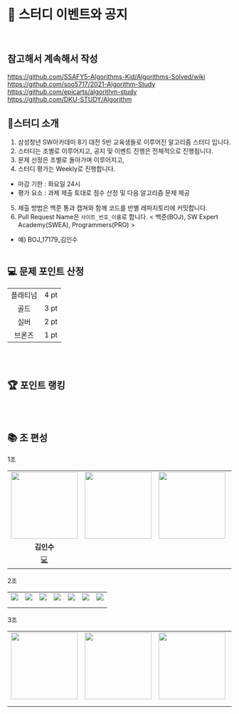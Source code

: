 # 📢 스터디 이벤트와 공지
<br>

## 참고해서 계속해서 작성 <br>
https://github.com/SSAFY5-Algorithms-Kid/Algorithms-Solved/wiki <br>
https://github.com/soo5717/2021-Algorithm-Study <br>
https://github.com/epicarts/algorithm-study <br>
https://github.com/DKU-STUDY/Algorithm <br>

## 📖스터디 소개

1. 삼성청년 SW아카데미 8기 대전 5반 교육생들로 이루어진 알고리즘 스터디 입니다.
2. 스터디는 조별로 이루어지고, 공지 및 이벤트 진행은 전체적으로 진행됩니다.
3. 문제 선정은 조별로 돌아가며 이루어지고, 
4. 스터디 평가는 Weekly로 진행합니다.
  - 마감 기한 : 화요일 24시
  - 평가 요소 : 과제 제출 토대로 점수 산정 및 다음 알고리즘 문제 제공
5. 제출 방법은 백준 통과 캡쳐와 함께 코드를 반별 레파지토리에 커밋합니다.
6. Pull Request Name은 `사이트_번호_이름`로 합니다. < 백준(BOJ), SW Expert Academy(SWEA), Programmers(PRO) >
  - 예) BOJ_17179_김인수
<br><br>

## 💻 문제 포인트 산정

<table align="center" width="50%">
  <tr>
    <td align="center">플래티넘</td>
    <td align="center">4 pt</td>
  </tr>
  <tr>
    <td align="center">골드</td>
    <td align="center">3 pt</td>
  </tr>
  <tr>
    <td align="center">실버</td>
    <td align="center">2 pt</td>
  </tr>
  <tr>
    <td align="center">브론즈</td>
    <td align="center">1 pt</td>
  </tr>
</table>

<br><br>   
## 🏆 포인트 랭킹

<br><br>
## 📚 조 편성
1조
<table align="center" width="50%">
  <tr>
    <td align="center"><a href="https://github.com/87289383"><img src="https://avatars.githubusercontent.com/u/87289383?v=4" width="150px"></a></td>
    <td align="center"><a href="https://github.com/87289383"><img src="https://velog.velcdn.com/images/tanger2ne/post/fb18c31b-9cea-4b0b-bc1e-546198476465/image.png" width="150px"></a></td>
    <td align="center"><a href="https://github.com/87289383"><img src="https://velog.velcdn.com/images/tanger2ne/post/fb18c31b-9cea-4b0b-bc1e-546198476465/image.png" width="150px"></a></td>
    <td align="center"><a href="https://github.com/87289383"><img src="https://velog.velcdn.com/images/tanger2ne/post/fb18c31b-9cea-4b0b-bc1e-546198476465/image.png" width="150px"></a></td>
    <td align="center"><a href="https://github.com/87289383"><img src="https://velog.velcdn.com/images/tanger2ne/post/fb18c31b-9cea-4b0b-bc1e-546198476465/image.png" width="150px"></a></td>
    <td align="center"><a href="https://github.com/87289383"><img src="https://velog.velcdn.com/images/tanger2ne/post/fb18c31b-9cea-4b0b-bc1e-546198476465/image.png" width="150px"></a></td>
    <td align="center"><a href="https://github.com/87289383"><img src="https://velog.velcdn.com/images/tanger2ne/post/fb18c31b-9cea-4b0b-bc1e-546198476465/image.png" width="150px"></a></td>
  </tr>
  <tr>
    <td align="center"><b>김인수</b></td>
    <td align="center"><b></b></td>
    <td align="center"><b></b></td>
    <td align="center"><b></b></td>
    <td align="center"><b></b></td>
    <td align="center"><b></b></td>
    <td align="center"><b></b></td>
  </tr>
  <tr>
    <td align="center"><a href="https://github.com/iknowkis" title="Github">💻</a></td>
    <td align="center"></td>
    <td align="center"></td>
    <td align="center"></td>
    <td align="center"></td>
    <td align="center"></td>
    <td align="center"></td>
  </tr>
</table>

2조
<table align="center" width="50%">
  <tr>
    <td align="center"><a href="https://github.com/87289383"><img src="https://velog.velcdn.com/images/tanger2ne/post/fb18c31b-9cea-4b0b-bc1e-546198476465/image.png"></a></td>
    <td align="center"><a href="https://github.com/87289383"><img src="https://velog.velcdn.com/images/tanger2ne/post/fb18c31b-9cea-4b0b-bc1e-546198476465/image.png"></a></td>
    <td align="center"><a href="https://github.com/87289383"><img src="https://velog.velcdn.com/images/tanger2ne/post/fb18c31b-9cea-4b0b-bc1e-546198476465/image.png"></a></td>
    <td align="center"><a href="https://github.com/87289383"><img src="https://velog.velcdn.com/images/tanger2ne/post/fb18c31b-9cea-4b0b-bc1e-546198476465/image.png"></a></td>
    <td align="center"><a href="https://github.com/87289383"><img src="https://velog.velcdn.com/images/tanger2ne/post/fb18c31b-9cea-4b0b-bc1e-546198476465/image.png"></a></td>
    <td align="center"><a href="https://github.com/87289383"><img src="https://velog.velcdn.com/images/tanger2ne/post/fb18c31b-9cea-4b0b-bc1e-546198476465/image.png"></a></td>
    <td align="center"><a href="https://github.com/87289383"><img src="https://velog.velcdn.com/images/tanger2ne/post/fb18c31b-9cea-4b0b-bc1e-546198476465/image.png"></a></td>
  </tr>

  <tr>
    <td align="center"><b></b></td>
    <td align="center"><b></b></td>
    <td align="center"><b></b></td>
    <td align="center"><b></b></td>
    <td align="center"><b></b></td>
    <td align="center"><b></b></td>
    <td align="center"><b></b></td>
  </tr>
  <tr>
    <td align="center"></td>
    <td align="center"></td>
    <td align="center"></td>
    <td align="center"></td>
    <td align="center"></td>
    <td align="center"></td>
    <td align="center"></td>
  </tr>
</table>
3조
<table align="center" width="50%">
  <tr>
    <td align="center"><a href="https://github.com/87289383"><img src="https://avatars.githubusercontent.com/u/87289383?v=4" width="150px"></a></td>
    <td align="center"><a href="https://github.com/87289383"><img src="https://velog.velcdn.com/images/tanger2ne/post/fb18c31b-9cea-4b0b-bc1e-546198476465/image.png" width="150px"></a></td>
    <td align="center"><a href="https://github.com/87289383"><img src="https://velog.velcdn.com/images/tanger2ne/post/fb18c31b-9cea-4b0b-bc1e-546198476465/image.png" width="150px"></a></td>
    <td align="center"><a href="https://github.com/87289383"><img src="https://velog.velcdn.com/images/tanger2ne/post/fb18c31b-9cea-4b0b-bc1e-546198476465/image.png" width="150px"></a></td>
    <td align="center"><a href="https://github.com/87289383"><img src="https://velog.velcdn.com/images/tanger2ne/post/fb18c31b-9cea-4b0b-bc1e-546198476465/image.png" width="150px"></a></td>
    <td align="center"><a href="https://github.com/87289383"><img src="https://velog.velcdn.com/images/tanger2ne/post/fb18c31b-9cea-4b0b-bc1e-546198476465/image.png" width="150px"></a></td>
    <td align="center"><a href="https://github.com/87289383"><img src="https://velog.velcdn.com/images/tanger2ne/post/fb18c31b-9cea-4b0b-bc1e-546198476465/image.png" width="150px"></a></td>
  </tr>
  <tr>
    <td align="center"><b></b></td>
    <td align="center"><b></b></td>
    <td align="center"><b></b></td>
    <td align="center"><b></b></td>
    <td align="center"><b></b></td>
    <td align="center"><b></b></td>
    <td align="center"><b></b></td>
  </tr>
  <tr>
    <td align="center"></td>
    <td align="center"></td>
    <td align="center"></td>
    <td align="center"></td>
    <td align="center"></td>
    <td align="center"></td>
    <td align="center"></td>
  </tr>
</table>
